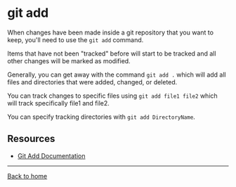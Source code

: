 # git add

When changes have been made inside a git repository that you want to keep, you'll need to use the `git add` command.

Items that have not been "tracked" before will start to be tracked and all other changes will be marked as modified.

Generally, you can get away with the command `git add .` which will add all files and directories that were added, changed, or deleted.

You can track changes to specific files using `git add file1 file2` which will track specifically file1 and file2.

You can specify tracking directories with `git add DirectoryName`.

## Resources

- [Git Add Documentation](https://git-scm.com/docs/git-add)

---

[Back to home](../README.md)